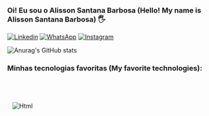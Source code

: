 ### Oi! Eu sou o Alisson Santana Barbosa (Hello! My name is Alisson Santana Barbosa) 🖐

[![Linkedin](https://img.shields.io/badge/LinkedIn-0077B5?style=for-the-badge&logo=linkedin&logoColor=white)](https://www.linkedin.com/in/alissonsb/)
[![WhatsApp](https://img.shields.io/badge/WhatsApp-25D366?style=for-the-badge&logo=whatsapp&logoColor=white)](https://wa.me/5544991770106)
[![Instagram](https://img.shields.io/badge/Instagram-E4405F?style=for-the-badge&logo=instagram&logoColor=white)](https://www.instagram.com/alissonpromoter44/)

![Anurag's GitHub stats](https://github-readme-stats.vercel.app/api?username=alisson98sb&show_icons=true&theme=gruvbox&hide=contribs&count_private=true)

### Minhas tecnologias favoritas (My favorite technologies):

<div style="display: inline_block"> <br/>
 <img align="center" alt="" src="https://img.shields.io/badge/Node.js-43853D?style=for-the-badge&logo=node.js&logoColor=white"/>
 <img align="center" alt="" src="https://img.shields.io/badge/React-20232A?style=for-the-badge&logo=react&logoColor=61DAFB"/>
 <img align="center" alt="" src="https://img.shields.io/badge/React_Native-20232A?style=for-the-badge&logo=react&logoColor=61DAFB"/>
 <img align="center" alt="" src="https://img.shields.io/badge/AngularJS-E23237?style=for-the-badge&logo=angularjs&logoColor=white"/> <br/> <br/> 

 <img align="center" alt="" src="https://img.shields.io/badge/Express.js-404D59?style=for-the-badge"/>
 <img align="center" alt="" src="https://img.shields.io/badge/Sass-CC6699?style=for-the-badge&logo=sass&logoColor=white"/>
 <img align="center" alt="" src="https://img.shields.io/badge/TypeScript-007ACC?style=for-the-badge&logo=typescript&logoColor=white"/>
 <img align="center" alt="Html" src="https://img.shields.io/badge/HTML5-E34F26?style=for-the-badge&logo=html5&logoColor=white" />
</div>
